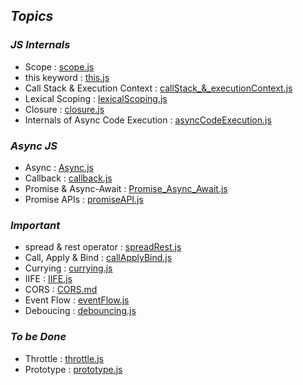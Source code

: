## _Topics_

### _JS Internals_
- Scope : [scope.js](./scope.js)
- this keyword : [this.js](./this.js)
- Call Stack & Execution Context : [callStack_&_executionContext.js](./callStack_EC.js)
- Lexical Scoping : [lexicalScoping.js ](./lexicalScoping.js)
- Closure : [closure.js](./closure.js)
- Internals of Async Code Execution : [asyncCodeExecution.js](./asyncCodeExecution.js)

### _Async JS_
- Async : [Async.js](./asyncJS.md)
- Callback : [callback.js](./callback.js)
- Promise & Async-Await : [Promise_Async_Await.js](./promise_async_await.js)
- Promise APIs : [promiseAPI.js](./promise_API.js)

### _Important_
- spread & rest operator : [spreadRest.js](./spreadRest.js)
- Call, Apply & Bind : [callApplyBind.js](./callApplyBind.js)
- Currying : [currying.js](./currying.js)
- IIFE : [IIFE.js](./IIFE.js)
- CORS : [CORS.md](./CORS.md)
- Event Flow : [eventFlow.js](./eventFlow.js)
- Deboucing : [debouncing.js](./debouncing.js)

### _To be Done_
- Throttle : [throttle.js](./throttle.js)
- Prototype : [prototype.js](./prototype.js)

